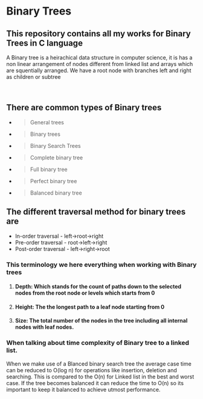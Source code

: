 # Binary Trees
## This repository contains all my works for Binary Trees in C language

A Binary tree is a heirachical data structure in computer science, it is has a non linear arrangement of nodes different from linked list and arrays which are squentially arranged. We have a root node with branches left and right as children or subtree

<br>

## There are common types of Binary trees
* > General trees 
* > Binary trees
* > Binary Search Trees
* > Complete binary tree
* > Full binary tree
* > Perfect binary tree
* > Balanced binary tree

## The different traversal method for binary trees are
* In-order traversal - left->root->right
* Pre-order traversal - root->left->right
* Post-order traversal - left->right->root

### This terminology we here everything when working with Binary trees

1. #### Depth: Which stands for the count of paths down to the selected nodes from the root node or levels which starts from 0

2. #### Height: The the longest path to a leaf node starting from 0

3. #### Size: The total number of the nodes in the tree including all internal nodes with leaf nodes.



### When talking about time complexity of  Binary tree to a linked list.

When we make use of a Blanced binary search tree the average case time can be reduced to O(log n) for operations like insertion, deletion and searching. This is compared to the O(n) for Linked list in the best and worst case. If the tree becomes balanced it can reduce the time to O(n) so its important to keep it balanced to achieve utmost performance.

